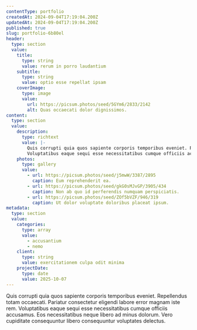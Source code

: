 ```yaml
---
contentType: portfolio
createdAt: 2024-09-04T17:19:04.200Z
updatedAt: 2024-09-04T17:19:04.200Z
published: true
slug: portfolio-6b80el
header:
  type: section
  value:
    title:
      type: string
      value: rerum in porro laudantium
    subtitle:
      type: string
      value: optio esse repellat ipsam
    coverImage:
      type: image
      value:
        url: https://picsum.photos/seed/5GYm6/2833/2142
        alt: Quas occaecati dolor dignissimos.
content:
  type: section
  value:
    description:
      type: richtext
      value: |-
        Quis corrupti quia quos sapiente corporis temporibus eveniet. Repellendus totam occaecati. Pariatur consectetur eligendi labore error magnam iste rem.
        Voluptatibus eaque sequi esse necessitatibus cumque officiis accusamus. Eos necessitatibus neque libero ad minus dolorum. Vero cupiditate consequuntur libero consequuntur voluptates delectus.
    photos:
      type: gallery
      value:
        - url: https://picsum.photos/seed/j5mwW/3387/2895
          caption: Eum reprehenderit ea.
        - url: https://picsum.photos/seed/gkG0sMJvGP/3905/434
          caption: Non ab quo id perferendis numquam perspiciatis.
        - url: https://picsum.photos/seed/ZOf5bVZF/946/319
          caption: Ut dolor voluptate doloribus placeat ipsum.
metadata:
  type: section
  value:
    categories:
      type: array
      value:
        - accusantium
        - nemo
    client:
      type: string
      value: exercitationem culpa odit minima
    projectDate:
      type: date
      value: 2025-10-07
---
```


Quis corrupti quia quos sapiente corporis temporibus eveniet. Repellendus totam occaecati. Pariatur consectetur eligendi labore error magnam iste rem.
Voluptatibus eaque sequi esse necessitatibus cumque officiis accusamus. Eos necessitatibus neque libero ad minus dolorum. Vero cupiditate consequuntur libero consequuntur voluptates delectus.